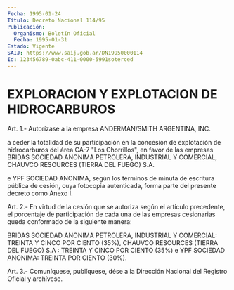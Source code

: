 ```yaml
---
Fecha: 1995-01-24
Título: Decreto Nacional 114/95
Publicación:
  Organismo: Boletín Oficial
  Fecha: 1995-01-31
Estado: Vigente
SAIJ: https://www.saij.gob.ar/DN19950000114
Id: 123456789-0abc-411-0000-5991soterced
---
```

# EXPLORACION Y EXPLOTACION DE HIDROCARBUROS

<a id="1"></a>
Art. 1.- Autorízase a la empresa ANDERMAN/SMITH ARGENTINA, INC.

a ceder  la  totalidad  de  su  participación  en  la  concesión de explotación  de  hidrocarburos  del área CA-7 "Los Chorrillos",  en favor  de  las  empresas  BRIDAS  SOCIEDAD    ANONIMA    PETROLERA, INDUSTRIAL  Y COMERCIAL, CHAUVCO RESOURCES (TIERRA DEL FUEGO)  S.A.

e YPF SOCIEDAD  ANONIMA,  según los términos de minuta de escritura pública  de cesión, cuya fotocopia  autenticada,  forma  parte  del presente decreto como Anexo I.

<a id="2"></a>
Art.  2.-  En  virtud  de  la  cesión que se autoriza según el artículo precedente, el porcentaje de  participación de cada una de las empresas cesionarias queda conformado  de  la siguiente manera:

BRIDAS SOCIEDAD ANONIMA PETROLERA, INDUSTRIAL Y  COMERCIAL: TREINTA Y CINCO POR CIENTO (35%), CHAUVCO RESOURCES (TIERRA  DEL FUEGO) S.A : TREINTA Y CINCO POR CIENTO (35%) e YPF SOCIEDAD ANONIMA:  TREINTA POR CIENTO (30%).

<a id="3"></a>
Art. 3.- Comuníquese, publíquese, dése a la Dirección Nacional del Registro Oficial y archívese.